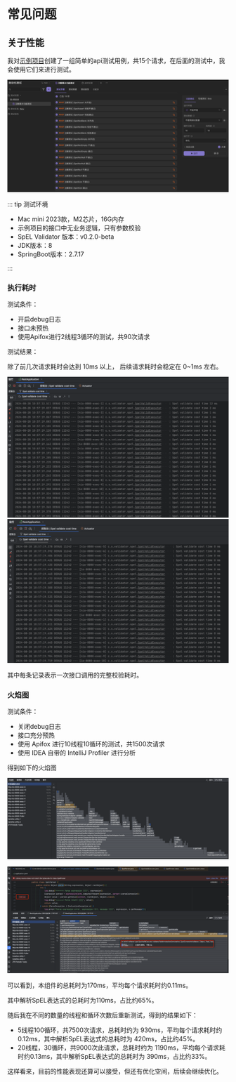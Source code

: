 # 常见问题

## 关于性能

我对[示例项目](https://github.com/stick-i/spel-validator-example)创建了一组简单的api测试用例，共15个请求，在后面的测试中，我会使用它们来进行测试。

![img_4.png](../image/faq-api-test.png)

::: tip 测试环境

- Mac mini 2023款，M2芯片，16G内存
- 示例项目的接口中无业务逻辑，只有参数校验
- SpEL Validator 版本：v0.2.0-beta
- JDK版本：8
- SpringBoot版本：2.7.17

:::

### 执行耗时

测试条件：

- 开启debug日志
- 接口未预热
- 使用Apifox进行2线程3循环的测试，共90次请求

测试结果：

除了前几次请求耗时会达到 10ms 以上，
后续请求耗时会稳定在 0~1ms 左右。

![img_2.png](../image/faq-execution-time1.png)
![img.png](../image/faq-execution-time2.png)

其中每条记录表示一次接口调用的完整校验耗时。

### 火焰图

测试条件：

- 关闭debug日志
- 接口充分预热
- 使用 Apifox 进行10线程10循环的测试，共1500次请求
- 使用 IDEA 自带的 IntelliJ Profiler 进行分析

得到如下的火焰图

![img_1.png](../image/faq-flame1.png)

![img_5.png](../image/faq-flame2.png)

可以看到，本组件的总耗时为170ms，平均每个请求耗时约0.11ms。

其中解析SpEL表达式的总耗时为110ms，占比约65%。

随后我在不同的数量的线程和循环次数后重新测试，得到的结果如下：

- 5线程100循环，共7500次请求，总耗时约为 930ms，平均每个请求耗时约0.12ms，其中解析SpEL表达式的总耗时为 420ms，占比约45%。
- 20线程，30循环，共9000次此请求，总耗时约为 1190ms，平均每个请求耗时约0.13ms，其中解析SpEL表达式的总耗时为 390ms，占比约33%。

这样看来，目前的性能表现还算可以接受，但还有优化空间，后续会继续优化。

